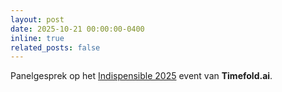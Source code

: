 ```yaml
---
layout: post
date: 2025-10-21 00:00:00-0400
inline: true
related_posts: false
---
```


Panelgesprek op het [Indispensible 2025](https://indispensable.timefold.ai/) event van **Timefold.ai**.
